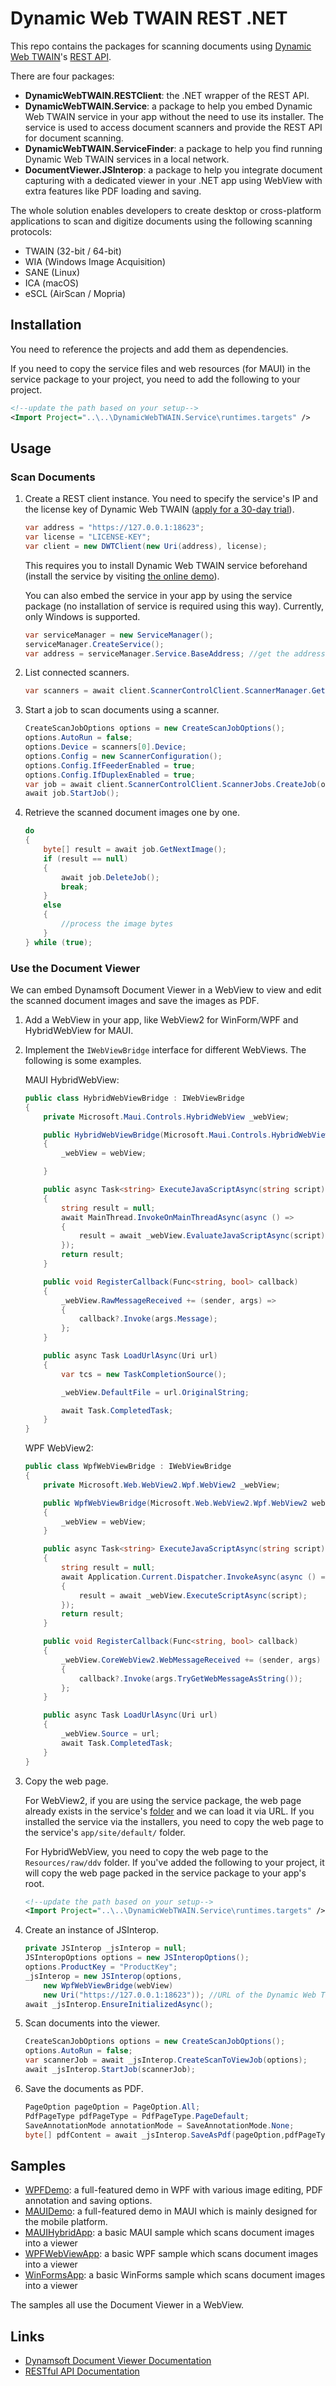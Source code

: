 # Dynamic Web TWAIN REST .NET

This repo contains the packages for scanning documents using [Dynamic Web TWAIN](https://www.dynamsoft.com/web-twain/overview/)'s [REST API](https://www.dynamsoft.com/web-twain/docs/extended-usage/restful-api.html).

There are four packages:

* **DynamicWebTWAIN.RESTClient**: the .NET wrapper of the REST API.
* **DynamicWebTWAIN.Service**: a package to help you embed Dynamic Web TWAIN service in your app without the need to use its installer. The service is used to access document scanners and provide the REST API for document scanning.
* **DynamicWebTWAIN.ServiceFinder**: a package to help you find running Dynamic Web TWAIN services in a local network.
* **DocumentViewer.JSInterop**: a package to help you integrate document capturing with a dedicated viewer in your .NET app using WebView with extra features like PDF loading and saving.

The whole solution enables developers to create desktop or cross-platform applications to scan and digitize documents using the following scanning protocols:

* TWAIN (32-bit / 64-bit)
* WIA (Windows Image Acquisition)
* SANE (Linux)
* ICA (macOS)
* eSCL (AirScan / Mopria)

## Installation

You need to reference the projects and add them as dependencies.

If you need to copy the service files and web resources (for MAUI) in the service package to your project, you need to add the following to your project.

```xml
<!--update the path based on your setup-->
<Import Project="..\..\DynamicWebTWAIN.Service\runtimes.targets" />
```

## Usage

### Scan Documents

1. Create a REST client instance. You need to specify the service's IP and the license key of Dynamic Web TWAIN ([apply for a 30-day trial](https://www.dynamsoft.com/customer/license/trialLicense/?product=dwt)).

   ```csharp
   var address = "https://127.0.0.1:18623";
   var license = "LICENSE-KEY";
   var client = new DWTClient(new Uri(address), license);
   ```
   
   This requires you to install Dynamic Web TWAIN service beforehand (install the service by visiting [the online demo](https://demo.dynamsoft.com/web-twain/)).
   
   You can also embed the service in your app by using the service package (no installation of service is required using this way). Currently, only Windows is supported.
   
   ```csharp
   var serviceManager = new ServiceManager();
   serviceManager.CreateService();
   var address = serviceManager.Service.BaseAddress; //get the address for the REST client to use
   ```

2. List connected scanners.

   ```csharp
   var scanners = await client.ScannerControlClient.ScannerManager.GetScanners(EnumDeviceTypeMask.DT_WIATWAINSCANNER | EnumDeviceTypeMask.DT_TWAINSCANNER);
   ```

3. Start a job to scan documents using a scanner.

   ```csharp
   CreateScanJobOptions options = new CreateScanJobOptions();
   options.AutoRun = false;
   options.Device = scanners[0].Device;
   options.Config = new ScannerConfiguration();
   options.Config.IfFeederEnabled = true;
   options.Config.IfDuplexEnabled = true;
   var job = await client.ScannerControlClient.ScannerJobs.CreateJob(options);
   await job.StartJob();
   ```
   
4. Retrieve the scanned document images one by one.


   ```csharp
   do
   {
       byte[] result = await job.GetNextImage();
       if (result == null)
       {
           await job.DeleteJob();
           break;
       }
       else
       {
           //process the image bytes
       }
   } while (true);
   ```


### Use the Document Viewer

We can embed Dynamsoft Document Viewer in a WebView to view and edit the scanned document images and save the images as PDF.


1. Add a WebView in your app, like WebView2 for WinForm/WPF and HybridWebView for MAUI.

2. Implement the `IWebViewBridge` interface for different WebViews. The following is some examples.

   MAUI HybridWebView:

   ```csharp
   public class HybridWebViewBridge : IWebViewBridge
   {
       private Microsoft.Maui.Controls.HybridWebView _webView;

       public HybridWebViewBridge(Microsoft.Maui.Controls.HybridWebView webView)
       {
           _webView = webView;

       }

       public async Task<string> ExecuteJavaScriptAsync(string script)
       {
           string result = null;
           await MainThread.InvokeOnMainThreadAsync(async () =>
           {
               result = await _webView.EvaluateJavaScriptAsync(script);
           });
           return result;
       }

       public void RegisterCallback(Func<string, bool> callback)
       {
           _webView.RawMessageReceived += (sender, args) =>
           {
               callback?.Invoke(args.Message);
           };
       }

       public async Task LoadUrlAsync(Uri url)
       {
           var tcs = new TaskCompletionSource();

           _webView.DefaultFile = url.OriginalString;

           await Task.CompletedTask;
       }
   }
   ```
   
   WPF WebView2:
   
   ```csharp
   public class WpfWebViewBridge : IWebViewBridge
   {
       private Microsoft.Web.WebView2.Wpf.WebView2 _webView;

       public WpfWebViewBridge(Microsoft.Web.WebView2.Wpf.WebView2 webView)
       {
           _webView = webView;
       }

       public async Task<string> ExecuteJavaScriptAsync(string script)
       {
           string result = null;
           await Application.Current.Dispatcher.InvokeAsync(async () =>
           {
               result = await _webView.ExecuteScriptAsync(script);
           });
           return result;
       }

       public void RegisterCallback(Func<string, bool> callback)
       {
           _webView.CoreWebView2.WebMessageReceived += (sender, args) =>
           {
               callback?.Invoke(args.TryGetWebMessageAsString());
           };
       }

       public async Task LoadUrlAsync(Uri url)
       {
           _webView.Source = url;
           await Task.CompletedTask;
       }
   }
   ```
   
3. Copy the web page.

   For WebView2, if you are using the service package, the web page already exists in the service's [folder](./DynamicWebTWAIN.Service/PackService/content/common/dynamsoft.dwt.service/app/site/default/) and we can load it via URL. If you installed the service via the installers, you need to copy the web page to the service's `app/site/default/` folder.
   
   For HybridWebView, you need to copy the web page to the `Resources/raw/ddv` folder. If you've added the following to your project, it will copy the web page packed in the service package to your app's root.

   ```xml
   <!--update the path based on your setup-->
   <Import Project="..\..\DynamicWebTWAIN.Service\runtimes.targets" />
   ```
   
4. Create an instance of JSInterop.

   ```csharp
   private JSInterop _jsInterop = null;
   JSInteropOptions options = new JSInteropOptions();
   options.ProductKey = "ProductKey";
   _jsInterop = new JSInterop(options,
       new WpfWebViewBridge(webView)
       new Uri("https://127.0.0.1:18623")); //URL of the Dynamic Web TWAIN service
   await _jsInterop.EnsureInitializedAsync();
   ```
   
5. Scan documents into the viewer.

   ```csharp
   CreateScanJobOptions options = new CreateScanJobOptions();
   options.AutoRun = false;
   var scannerJob = await _jsInterop.CreateScanToViewJob(options);
   await _jsInterop.StartJob(scannerJob);
   ```
   
6. Save the documents as PDF.

   ```csharp
   PageOption pageOption = PageOption.All;
   PdfPageType pdfPageType = PdfPageType.PageDefault;
   SaveAnnotationMode annotationMode = SaveAnnotationMode.None;
   byte[] pdfContent = await _jsInterop.SaveAsPdf(pageOption,pdfPageType,annotationMode,"");
   ```

## Samples

* [WPFDemo](./Samples/WpfDemo/): a full-featured demo in WPF with various image editing, PDF annotation and saving options.
* [MAUIDemo](./Samples/MAUIDemo/): a full-featured demo in MAUI which is mainly designed for the mobile platform. 
* [MAUIHybridApp](./Samples/MauiHybridApp/): a basic MAUI sample which scans document images into a viewer
* [WPFWebViewApp](./Samples/WpfWebviewApp/): a basic WPF sample which scans document images into a viewer
* [WinFormsApp](./Samples/WinFormsApp/): a basic WinForms sample which scans document images into a viewer

The samples all use the Document Viewer in a WebView.

## Links

* [Dynamsoft Document Viewer Documentation](https://www.dynamsoft.com/document-viewer/docs/introduction/index.html)
* [RESTful API Documentation](https://www.dynamsoft.com/web-twain/docs/extended-usage/restful-api.html)

